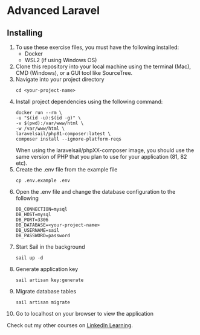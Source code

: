 # Advanced Laravel


## Installing
1. To use these exercise files, you must have the following installed:
	- Docker
    - WSL2 (if using Windows OS)
2. Clone this repository into your local machine using the terminal (Mac), CMD (Windows), or a GUI tool like SourceTree.
3. Navigate into your project directory
    ```
    cd <your-project-name>
    ```
4. Install project dependencies using the following command:
    ```
    docker run --rm \
    -u "$(id -u):$(id -g)" \
    -v $(pwd):/var/www/html \
    -w /var/www/html \
    laravelsail/php81-composer:latest \
    composer install --ignore-platform-reqs
    ```
    When using the laravelsail/phpXX-composer image, you should use the same version of PHP that you plan to use for your application (81, 82 etc).
5. Create the .env file from the example file
    ```
    cp .env.example .env
    ```
6. Open the .env file and change the database configuration to the following
    ```
    DB_CONNECTION=mysql
    DB_HOST=mysql
    DB_PORT=3306
    DB_DATABASE=<your-project-name>
    DB_USERNAME=sail
    DB_PASSWORD=password
    ```
7. Start Sail in the background
    ```
    sail up -d
    ```
8. Generate application key
    ```
    sail artisan key:generate
    ```
9. Migrate database tables
    ```
    sail artisan migrate
    ```
10. Go to localhost on your browser to view the application

                            


                            

Check out my other courses on [LinkedIn Learning](https://www.linkedin.com/learning/instructors/shruti-balasa).

[lil-course-url]: https://www.linkedin.com/learning/advanced-laravel-22373805?dApp=59033956&leis=LAA
[lil-thumbnail-url]: https://media.licdn.com/dms/image/D560DAQFlZrRMt3ahvA/learning-public-crop_288_512/0/1686070664741?e=2147483647&v=beta&t=oOWqD3uZY2p70h1YkCIJe4pTocxB-tD-exrZl9W5rPk
